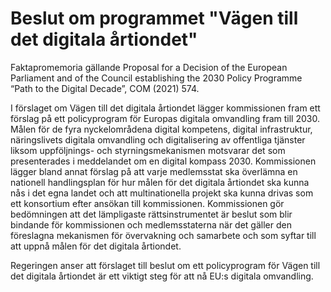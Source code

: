 # Beslut om programmet "Vägen till det digitala årtiondet"

Faktapromemoria gällande Proposal for a Decision of the European Parliament and of the Council establishing the 2030 Policy Programme “Path to the Digital Decade”, COM (2021\) 574\.

I förslaget om Vägen till det digitala årtiondet lägger kommissionen fram ett förslag på ett policyprogram för Europas digitala omvandling fram till 2030\. Målen för de fyra nyckelområdena digital kompetens, digital infrastruktur, näringslivets digitala omvandling och digitalisering av offentliga tjänster liksom uppföljnings\- och styrningsmekanismen motsvarar det som presenterades i meddelandet om en digital kompass 2030\. Kommissionen lägger bland annat förslag på att varje medlemsstat ska överlämna en nationell handlingsplan för hur målen för det digitala årtiondet ska kunna nås i det egna landet och att multinationella projekt ska kunna drivas som ett konsortium efter ansökan till kommissionen. Kommissionen gör bedömningen att det lämpligaste rättsinstrumentet är beslut som blir bindande för kommissionen och medlemsstaterna när det gäller den föreslagna mekanismen för övervakning och samarbete och som syftar till att uppnå målen för det digitala årtiondet.

Regeringen anser att förslaget till beslut om ett policyprogram för Vägen till det digitala årtiondet är ett viktigt steg för att nå EU:s digitala omvandling.
